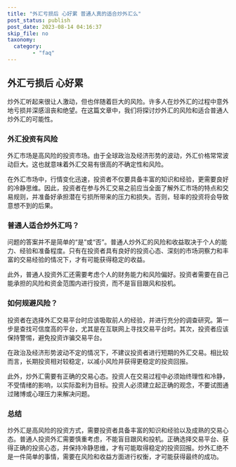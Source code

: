 ```yaml
---
title: "外汇亏损后 心好累 普通人真的适合炒外汇么"
post_status: publish
post_date: 2023-08-14 04:16:37
skip_file: no
taxonomy:
  category:
        - "faq"
---
```


## 外汇亏损后 心好累

炒外汇听起来很让人激动，但也伴随着巨大的风险。许多人在炒外汇的过程中意外地亏损并深感沮丧和绝望。在这篇文章中，我们将探讨炒外汇的风险和适合普通人炒外汇的可能性。

### 外汇投资有风险

外汇市场是高风险的投资市场。由于全球政治及经济形势的波动，外汇价格常常波动巨大。这也就意味着外汇交易有很高的不确定性和风险。

在外汇市场中，行情变化迅速，投资者不仅要具备丰富的知识和经验，更需要良好的冷静思维。因此，投资者在参与外汇交易之前应当全面了解外汇市场的特点和交易规则，并准备好承担潜在亏损所带来的压力和损失。否则，轻率的投资将会导致意想不到的后果。

### 普通人适合炒外汇吗？

问题的答案并不是简单的“是”或“否”。普通人炒外汇的风险和收益取决于个人的能力、经验和准备程度。只有在投资者具有良好的投资心态、深刻的市场洞察力和丰富的交易经验的情况下，才有可能获得稳定的收益。

此外，普通人投资外汇还需要考虑个人的财务能力和风险偏好。投资者需要在自己能承担的风险和资金范围内进行投资，而不是盲目跟风和投机。

### 如何规避风险？

投资者在选择外汇交易平台时应该吸取前人的经验，并进行充分的调查研究。第一步是查找可信度高的平台，尤其是在互联网上寻找交易平台时。其次，投资者应该保持警惕，避免投资诈骗交易平台。

在政治及经济形势波动不定的情况下，不建议投资者进行短期的外汇交易。相比较而言，长期投资相对较稳定，以减小风险并获得更稳定的投资回报。

此外，炒外汇需要有正确的交易心态。投资人在交易过程中必须始终理性和冷静，不受情绪的影响，以实际盈利为目标。投资人必须建立起正确的观念，不要试图通过赌博或心理压力来解决问题。

### 总结

炒外汇是高风险的投资方式，需要投资者具备丰富的知识和经验以及成熟的交易心态。普通人投资外汇需要慎重考虑，不能盲目跟风和投机。正确选择交易平台、获得正确的投资心态，并保持冷静思维，才有可能取得稳定的投资回报。炒外汇绝不是一件简单的事情，需要在风险和收益方面进行权衡，才可能获得最终的成功。
